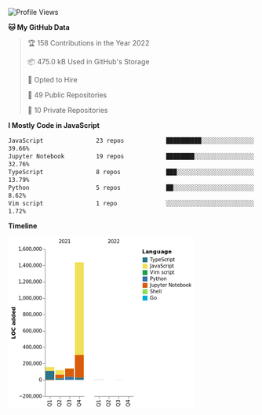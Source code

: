 <!--START_SECTION:waka-->
![Profile Views](http://img.shields.io/badge/Profile%20Views-0-blue)

**🐱 My GitHub Data** 

> 🏆 158 Contributions in the Year 2022
 > 
> 📦 475.0 kB Used in GitHub's Storage 
 > 
> 💼 Opted to Hire
 > 
> 📜 49 Public Repositories 
 > 
> 🔑 10 Private Repositories  
 > 
**I Mostly Code in JavaScript** 

```text
JavaScript               23 repos            ██████████░░░░░░░░░░░░░░░   39.66% 
Jupyter Notebook         19 repos            ████████░░░░░░░░░░░░░░░░░   32.76% 
TypeScript               8 repos             ███░░░░░░░░░░░░░░░░░░░░░░   13.79% 
Python                   5 repos             ██░░░░░░░░░░░░░░░░░░░░░░░   8.62% 
Vim script               1 repo              ░░░░░░░░░░░░░░░░░░░░░░░░░   1.72%

```


**Timeline**

![Chart not found](https://raw.githubusercontent.com/poboisvert/poboisvert/main/charts/bar_graph.png) 


<!--END_SECTION:waka-->

<!--
**poboisvert/poboisvert** is a ✨ _special_ ✨ repository because its `README.md` (this file) appears on your GitHub profile.

Here are some ideas to get you started:

- 🔭 I’m currently working on ...
- 🌱 I’m currently learning ...
- 👯 I’m looking to collaborate on ...
- 🤔 I’m looking for help with ...
- 💬 Ask me about ...
- 📫 How to reach me: ...
- 😄 Pronouns: ...
- ⚡ Fun fact: ...
-->
